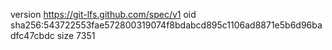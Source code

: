 version https://git-lfs.github.com/spec/v1
oid sha256:543722553fae572800319074f8bdabcd895c1106ad8871e5b6d96badfc47cbdc
size 7351
